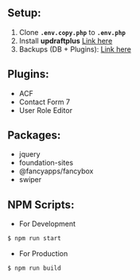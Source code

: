 ##  Setup:

1. Clone **`.env.copy.php`** to **`.env.php`**
2. Install **updraftplus** [Link here](https://drive.google.com/file/d/1eEJaRB8od1-lVmmdYSMX79kDgWf1amnq/view?usp=sharing)
3. Backups (DB + Plugins): [Link here](https://drive.google.com/drive/folders/1dQAV1_YU1ESZ-kC7VHbK7rkg5qDsR1-I?usp=sharing)

## Plugins:
- ACF
- Contact Form 7
- User Role Editor

## Packages:
- jquery
- foundation-sites
- @fancyapps/fancybox
- swiper

## NPM Scripts:
* For Development
````bash
$ npm run start
````
* For Production
````bash
$ npm run build
````
